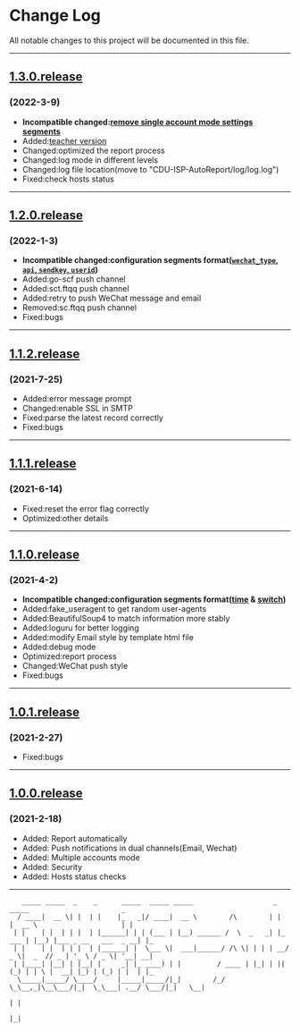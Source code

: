 # Change Log

All notable changes to this project will be documented in this file.

---

## [1.3.0.release](https://github.com/BenjiaH/CDU-ISP-AutoReport/releases/tag/1.3.0.release)

### (2022-3-9)

- **Incompatible changed:[remove single account mode settings segments](../../commit/60093c15c98f1ed23193ac03150aa67a9290fa36)**
- Added:[teacher version](../../tree/teacher)
- Changed:optimized the report process
- Changed:log mode in different levels
- Changed:log file location(move to "CDU-ISP-AutoReport/log/log.log")
- Fixed:check hosts status

---

## [1.2.0.release](https://github.com/BenjiaH/CDU-ISP-AutoReport/releases/tag/1.2.0.release)

### (2022-1-3)

- **Incompatible changed:configuration segments format([`wechat_type`, `api`, `sendkey`, `userid`](../../commit/bcd6e8304fef833eef22d4940259baa1acec61c9#diff-00064dc5d2c5e2552c4d60b93722af776e9efca92fda5d9c9c06f33ce355f58b))**
- Added:go-scf push channel
- Added:sct.ftqq push channel
- Added:retry to push WeChat message and email
- Removed:sc.ftqq push channel
- Fixed:bugs

---

## [1.1.2.release](https://github.com/BenjiaH/CDU-ISP-AutoReport/releases/tag/1.1.2.release)

### (2021-7-25)

- Added:error message prompt
- Changed:enable SSL in SMTP
- Fixed:parse the latest record correctly
- Fixed:bugs

---

## [1.1.1.release](https://github.com/BenjiaH/CDU-ISP-AutoReport/releases/tag/1.1.1.release)

### (2021-6-14)

- Fixed:reset the error flag correctly
- Optimized:other details

---

## [1.1.0.release](https://github.com/BenjiaH/CDU-ISP-AutoReport/releases/tag/1.1.0.release)

### (2021-4-2)

- **Incompatible changed:configuration segments format([time](../../commit/8f859965bbb635a19ef750daa857c8c7e081dd3e) & [switch](../../commit/1a9f69d8efd757b897bfcacc1249e809bc9b9219))**
- Added:fake_useragent to get random user-agents
- Added:BeautifulSoup4 to match information more stably
- Added:loguru for better logging
- Added:modify Email style by template html file
- Added:debug mode
- Optimized:report process
- Changed:WeChat push style
- Fixed:bugs

---

## [1.0.1.release](https://github.com/BenjiaH/CDU-ISP-AutoReport/releases/tag/1.0.1.release)

### (2021-2-27)

- Fixed:bugs

---

## [1.0.0.release](https://github.com/BenjiaH/CDU-ISP-AutoReport/releases/tag/1.0.0.release)

### (2021-2-18)

- Added: Report automatically
- Added: Push notifications in dual channels(Email, Wechat)
- Added: Multiple accounts mode
- Added: Security
- Added: Hosts status checks

---

```N/A
   _____ _____  _    _      _____  _____ _____                    _        _____                       _   
  / ____|  __ \| |  | |    |_   _|/ ____|  __ \        /\        | |      |  __ \                     | |  
 | |    | |  | | |  | |______| | | (___ | |__) ______ /  \  _   _| |_ ___ | |__) |___ _ __   ___  _ __| |_ 
 | |    | |  | | |  | |______| |  \___ \|  ___|______/ /\ \| | | | __/ _ \|  _  // _ | '_ \ / _ \| '__| __|
 | |____| |__| | |__| |     _| |_ ____) | |         / ____ | |_| | || (_) | | \ |  __| |_) | (_) | |  | |_ 
  \_____|_____/ \____/     |_____|_____/|_|        /_/    \_\__,_|\__\___/|_|  \_\___| .__/ \___/|_|   \__|
                                                                                     | |                   
                                                                                     |_|                   
```